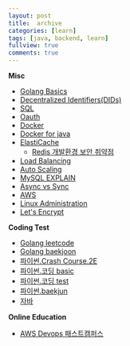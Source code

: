 ```yaml
---
layout: post
title:  archive
categories: [learn]
tags: [java, backend, learn]
fullview: true
comments: true
---
```


<!-- <a class="btn btn-sm btn-default" href="https://jnuho.github.io/learn">☰ Read</a> -->

<!-- <blockquote><i>
A set of practices that combines software development (Dev) and IT operations (Ops).<br>It aims to shorten the systems development life cycle and provide continuous delivery with high software quality.
</i></blockquote> -->

**Misc**
- [Golang Basics](golang)
- [Decentralized Identifiers(DIDs)](did.pdf)
- [SQL](sql)
- [Oauth](oauth)
- [Docker](docker)
- [Docker for java](docker_java)
- [ElastiCache](elasticache)
    - [Redis 개발환경 보안 취약점](redis_hacked)
- [Load Balancing](load_balancing)
- [Auto Scaling](auto_scaling)
- [MySQL EXPLAIN](mysql_explain)
- [Async vs Sync](async_sync)
- [AWS](aws)
- [Linux Administration](linux_admin)
- [Let's Encrypt](letsencrypt)

**Coding Test**
- [Golang leetcode](go_leet)
- [Golang baekjoon](baekjoon)
- [파이썬.Crash Course.2E](python_crash_course)
- [파이썬.코딩 basic](python_coding_basic)
- [파이썬.코딩 test](python_coding_test)
- [파이썬.baekjun](python_baekjun)
- [자바](README_java)

**Online Education**
- [AWS Devops 패스트캠퍼스](fc_aws)

